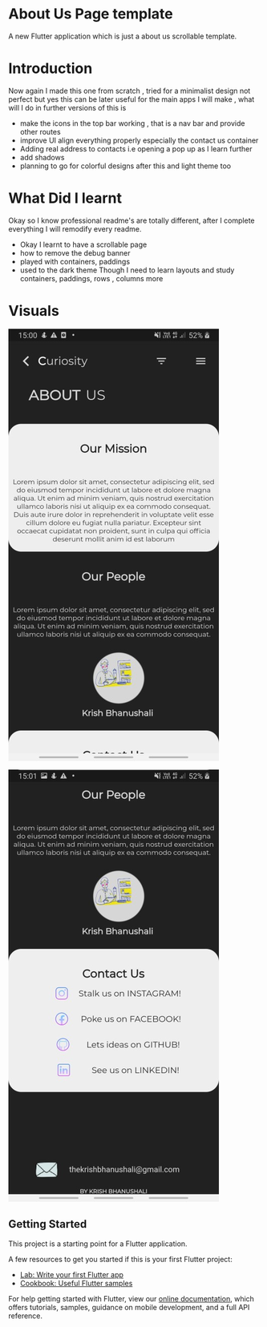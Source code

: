# About Us Page template

A new Flutter application which is just a about us scrollable template.

# Introduction

Now again I made this one from scratch , tried for a minimalist design not perfect but yes this can be later useful for the main apps I will make , what will I do in further versions of this is 
- make the icons in the top bar working , that is a nav bar and provide other routes
- improve UI align everything properly especially the contact us container
- Adding real address to contacts i.e opening a pop up as I learn further
- add shadows 
- planning to go for colorful designs after this and light theme too

# What Did I learnt 
Okay so I know professional readme's are totally different, after I complete everything I will remodify every readme.
- Okay I learnt to have a scrollable page
- how to remove the debug banner
- played with containers, paddings
- used to the dark theme
Though I need to learn layouts and study containers, paddings, rows , columns more 

# Visuals

![](images/Visual3.jpg)

![](images/Visual4.jpg)

## Getting Started

This project is a starting point for a Flutter application.

A few resources to get you started if this is your first Flutter project:

- [Lab: Write your first Flutter app](https://flutter.dev/docs/get-started/codelab)
- [Cookbook: Useful Flutter samples](https://flutter.dev/docs/cookbook)

For help getting started with Flutter, view our
[online documentation](https://flutter.dev/docs), which offers tutorials,
samples, guidance on mobile development, and a full API reference.

